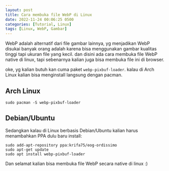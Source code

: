 ```yaml
---
layout: post
title: Cara membuka file WebP di Linux
date: 2022-11-24 00:06:25 0500
categories: [Tutorial, Linux]
tags: [Linux, WebP, Gambar]
---
```

WebP adalah alternatif dari file gambar lainnya, yg menjadikan WebP disukai banyak orang adalah
karena bisa menggunakan gambar kualitas tinggi tapi ukuran file yang kecil.
dan disini ada cara membuka file WebP native di linux, tapi sebenarnya kalian juga bisa membuka file ini di browser.

oke, yg kalian butuh kan cuma paket `webp-pixbuf-loader`. kalau di Arch Linux kalian bisa menginstall langsung dengan pacman.
## Arch Linux
```terminal
sudo pacman -S webp-pixbuf-loader
```
## Debian/Ubuntu
Sedangkan kalau di Linux berbasis Debian/Ubuntu kalian harus menambahkan PPA dulu baru install:
```terminal
sudo add-apt-repository ppa:krifa75/eog-ordissimo
sudo apt-get update
sudo apt install webp-pixbuf-loader
```
Dan selamat kalian bisa membuka file WebP secara native di linux :)
